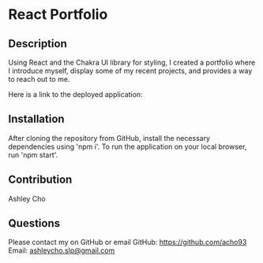 # React Portfolio

## Description
Using React and the Chakra UI library for styling, I created a portfolio where I introduce myself, display some of my recent projects, and provides a way to reach out to me.

Here is a link to the deployed application: 

## Installation
After cloning the repository from GitHub, install the necessary dependencies using 'npm i'. To run the application on your local browser, run 'npm start'. 

## Contribution
Ashley Cho

## Questions
Please contact my on GitHub or email
GitHub: https://github.com/acho93
Email: ashleycho.slp@gmail.com
